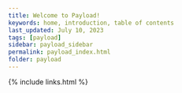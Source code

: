 ```yaml
---
title: Welcome to Payload!
keywords: home, introduction, table of contents
last_updated: July 10, 2023
tags: [payload]
sidebar: payload_sidebar
permalink: payload_index.html
folder: payload
---
```




{% include links.html %}
